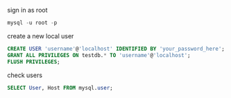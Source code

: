sign in as root
```sql
mysql -u root -p
```

create a new local user
```sql
CREATE USER 'username'@'localhost' IDENTIFIED BY 'your_password_here';
GRANT ALL PRIVILEGES ON testdb.* TO 'username'@'localhost';
FLUSH PRIVILEGES;
```
check users
```sql
SELECT User, Host FROM mysql.user;
```
